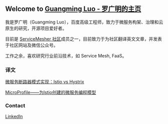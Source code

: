 ## Welcome to [Guangming Luo - 罗广明的主页](https://guangmingluo.github.io/guangmingluo.io/)

我是罗广明（Guangming Luo），百度高级工程师，致力于微服务构架、治理和云原生的研究，开源项目爱好者。

目前是 [ServiceMesher 社区](http://www.servicemesher.com/)成员之一，目前致力于为社区翻译英文文章，并发表于社区网站及微信公众号。

工作之余，喜欢研究行业前沿技术，如 Service Mesh, FaaS。

### 译文
[微服务断路器模式实现：Istio vs Hystrix](https://juejin.im/post/5c821798e51d457a7d431295)

[MicroProfile——为Istio创建的微服务编程模型](http://www.servicemesher.com/blog/microprofile-the-microservice-programming-model-made-for-istio/)

### Contact

[LinkedIn](https://www.linkedin.com/in/guangmingluo1994/)
